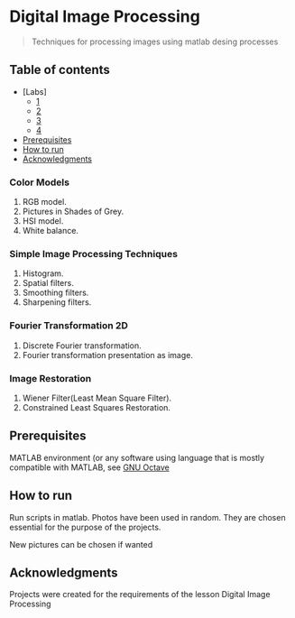 # Digital Image Processing
> Techniques for processing images using matlab desing processes
 
  ## Table of contents
* [Labs]
   * [1](#color-models)
   * [2](#simple-image-processing-techniques)
   * [3](#fourier-transformation-2d)
   * [4](#image-restoration)
* [Prerequisites](#prerequisites)
* [How to run](#how-to-run)
* [Acknowledgments](#acknowledgments)

### Color Models
1. RGB model.
2. Pictures in Shades of Grey.	
3. HSI model. 
4. White balance. 

### Simple Image Processing Techniques
1. Histogram. 
2. Spatial filters. 
3. Smoothing filters. 
4. Sharpening filters. 

### Fourier Transformation 2D
1. Discrete Fourier transformation. 
2. Fourier transformation presentation as image. 

### Image Restoration
1. Wiener Filter(Least Mean Square Filter). 
2. Constrained Least Squares Restoration. 

## Prerequisites
MATLAB environment (or any software using language that is mostly compatible with MATLAB, see [GNU Octave](https://www.gnu.org/software/octave/index)

## How to run
Run scripts in matlab. Photos have been used in random. They are chosen essential for the purpose of the projects. 

New pictures can be chosen if wanted

## Acknowledgments
Projects were created for the requirements of the lesson Digital Image Processing













